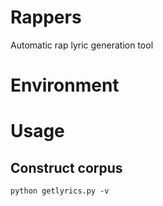 # Rappers
Automatic rap lyric generation tool

# Environment #

# Usage #
## Construct corpus ##
```
python getlyrics.py -v
```
